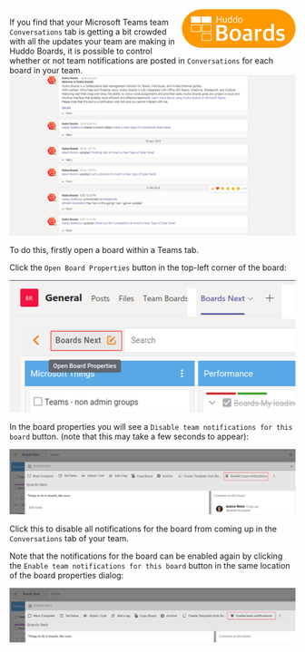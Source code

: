 <img style="float: right" src="/assets/images/boards-logo.jpg" width="200" alt="My Boards" />

If you find that your Microsoft Teams team `Conversations` tab is getting a bit crowded with all the updates your team are making in Huddo Boards, it is possible to control whether or not team notifications are posted in `Conversations` for each board in your team.
![Conversations](/assets/msgraph/teams/bot_conversations.png)

To do this, firstly open a board within a Teams tab.

Click the `Open Board Properties` button in the top-left corner of the board:

![Open Board Properties](/assets/msgraph/teams/open-board-options.png)

In the board properties you will see a `Disable team notifications for this board` button. (note that this may take a few seconds to appear):

![Disable team notifications](/assets/msgraph/teams/disable-team-notifications.png)

Click this to disable all notifications for the board from coming up in the `Conversations` tab of your team.

Note that the notifications for the board can be enabled again by clicking the `Enable team notifications for this board` button in the same location of the board properties dialog:

![Enable team notifications](/assets/msgraph/teams/enable-team-notifications.png)
